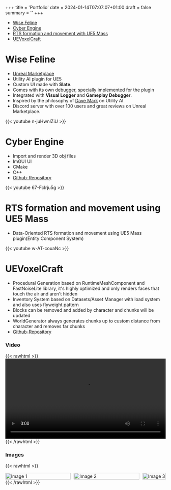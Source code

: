 +++ 
title = 'Portfolio' 
date = 2024-01-14T07:07:07+01:00
draft = false
summary = ''
+++

  - [Wise Feline](#wise-feline)
  - [Cyber Engine](#cyber-engine)
  - [RTS formation and movement with UE5 Mass](#rts-formation-and-movement-using-ue5-mass)
  - [UEVoxelCraft](#uevoxelcraft)

# Wise Feline

- [Unreal Marketplace](https://www.unrealengine.com/marketplace/en-US/product/wise-feline-ultimate-utility-ai)
- Utility AI plugin for UE5
- Custom UI made with **Slate**.
- Comes with its own debugger, specially implemented for the plugin
- Integrated with **Visual Logger** and **Gameplay Debugger**.
- Inspired by the philosophy of [Dave Mark](https://www.gdcvault.com/play/1012410/Improving-AI-Decision-Modeling-Through%C2%A0) on Utility AI.
- Discord server with over 100 users and great reviews on Unreal Marketplace.


{{< youtube n-juHwnlZiU >}}
  
# Cyber Engine

- Import and render 3D obj files
- ImGUI UI
- CMake
- C++
- [Github-Repository](https://github.com/Shayan-Zamiri/CyberEngine)



{{< youtube 67-FcIrju5g >}}

# RTS formation and movement using UE5 Mass

- Data-Oriented RTS formation and movement using UE5 Mass plugin(Entity Component System)

{{< youtube w-AT-couaNc >}}

# UEVoxelCraft

- Procedural Generation based on RuntimeMeshComponent and FastNoiseLite library, it's highly optimized and only renders faces that touch the air and aren't hidden
- Inventory System based on Datasets/Asset Manager with load system and also uses flyweight pattern
- Blocks can be removed and added by character and chunks will be updated
- WorldGenerator always generates chunks up to custom distance from character and removes far chunks
- [Github-Repository](https://github.com/Shayan-Zamiri/UEVoxelCraft)

### Video

{{< rawhtml >}} 
<video width=100% controls autoplay>
    <source src="/Videos/UEVOXELCRAFT1.mp4" type="video/webm">
    Your browser does not support the video tag.  
</video>
{{< /rawhtml >}}
### Images
{{< rawhtml >}} 
<div style="display: flex; flex-wrap: wrap; justify-content: center; gap: 10px;">
    <div style="flex: 1; max-width: calc(100% - 5px);">
        <img src="/Images/UEVOXELCRAFT1.png" alt="Image 1" style="width: 100%; height: 100%;">
    </div>
    <div style="flex: 1; max-width: calc(100% - 5px);">
        <img src="/Images/UEVOXELCRAFT2.png" alt="Image 2" style="width: 100%; height: 100%;">
    </div>
    <div>
        <img src="/Images/UEVOXELCRAFT3.png" alt="Image 3" style="width: 100%; height: 100%;">
    </div>
</div>
{{< /rawhtml >}}